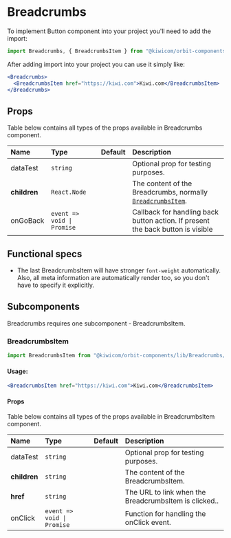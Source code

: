 # Breadcrumbs

To implement Button component into your project you'll need to add the import:

```jsx
import Breadcrumbs, { BreadcrumbsItem } from "@kiwicom/orbit-components/lib/Breadcrumbs";
```

After adding import into your project you can use it simply like:

```jsx
<Breadcrumbs>
  <BreadcrumbsItem href="https://kiwi.com">Kiwi.com</BreadcrumbsItem>
</Breadcrumbs>
```

## Props

Table below contains all types of the props available in Breadcrumbs component.

| Name         | Type                       | Default | Description                                                                     |
| :----------- | :------------------------- | :------ | :------------------------------------------------------------------------------ |
| dataTest     | `string`                   |         | Optional prop for testing purposes.                                             |
| **children** | `React.Node`               |         | The content of the Breadcrumbs, normally [`BreadcrumbsItem`](#breadcrumbsitem). |
| onGoBack     | `event => void \| Promise` |         | Callback for handling back button action. If present the back button is visible |

## Functional specs

- The last BreadcrumbsItem will have stronger `font-weight` automatically. Also, all meta information are automatically render too, so you don't have to specify it explicitly.

## Subcomponents

Breadcrumbs requires one subcomponent - BreadcrumbsItem.

### BreadcrumbsItem

```jsx
import BreadcrumbsItem from "@kiwicom/orbit-components/lib/Breadcrumbs/BreadcrumbsItem";
```

#### Usage:

```jsx
<BreadcrumbsItem href="https://kiwi.com">Kiwi.com</BreadcrumbsItem>
```

#### Props

Table below contains all types of the props available in BreadcrumbsItem component.

| Name         | Type                       | Default | Description                                           |
| :----------- | :------------------------- | :------ | :---------------------------------------------------- |
| dataTest     | `string`                   |         | Optional prop for testing purposes.                   |
| **children** | `string`                   |         | The content of the BreadcrumbsItem.                   |
| **href**     | `string`                   |         | The URL to link when the BreadcrumbsItem is clicked.. |
| onClick      | `event => void \| Promise` |         | Function for handling the onClick event.              |
